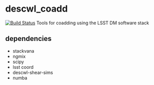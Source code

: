 # descwl_coadd
[![Build Status](https://github.com/LSSTDESC/descwl_coadd/actions/workflows/test.yaml/badge.svg?branch=master)](https://github.com/LSSTDESC/descwl_coadd/actions/workflows/test.yaml)
Tools for coadding using the LSST DM software stack

dependencies
------------

 - stackvana
 - ngmix
 - scipy
 - lsst coord
 - descwl-shear-sims
 - numba
